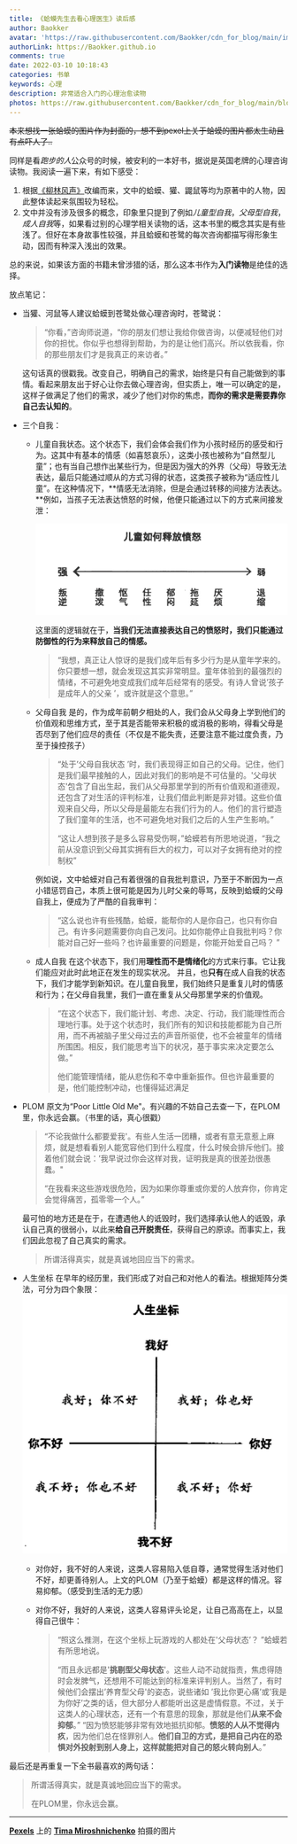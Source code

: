 ```yaml
---
title: 《蛤蟆先生去看心理医生》读后感
author: Baokker
avatar: 'https://raw.githubusercontent.com/Baokker/cdn_for_blog/main/img/custom/avatar.jpg'
authorLink: https://Baokker.github.io
comments: true
date: 2022-03-10 10:18:43
categories: 书单
keywords: 心理
description: 非常适合入门的心理治愈读物
photos: https://raw.githubusercontent.com/Baokker/cdn_for_blog/main/blog_imgs/pexels-tima-miroshnichenko-6845635.jpg
---
```




~~本来想找一张蛤蟆的图片作为封面的，想不到pexel上关于蛤蟆的图片都太生动且有点吓人了..~~

同样是看*跑步的人*公众号的时候，被安利的一本好书，据说是英国老牌的心理咨询读物。我阅读一遍下来，有如下感受：

1. 根据[《柳林风声》](https://baike.baidu.com/item/%E6%9F%B3%E6%9E%97%E9%A3%8E%E5%A3%B0/22867)改编而来，文中的蛤蟆、獾、鼹鼠等均为原著中的人物，因此整体读起来氛围较为轻松。
2. 文中并没有涉及很多的概念，印象里只提到了例如*儿童型自我*，*父母型自我*，*成人自我*等，如果看过别的心理学相关读物的话，这本书里的概念其实是有些浅了。但好在本身故事性较强，并且蛤蟆和苍鹭的每次咨询都描写得形象生动，因而有种深入浅出的效果。

总的来说，如果该方面的书籍未曾涉猎的话，那么这本书作为**入门读物**是绝佳的选择。



放点笔记：

- 当獾、河鼠等人建议蛤蟆到苍鹭处做心理咨询时，苍鹭说：

  > “你看，”咨询师说道，“你的朋友们想让我给你做咨询，以便减轻他们对你的担忧。你似乎也想得到帮助，为的是让他们高兴。所以依我看，你的那些朋友们才是我真正的来访者。”

  这句话真的很戳我。改变自己，明确自己的需求，始终是只有自己能做到的事情。看起来朋友出于好心让你去做心理咨询，但实质上，唯一可以确定的是，这样子做满足了他们的需求，减少了他们对你的焦虑，**而你的需求是需要靠你自己去认知的**。

- 三个自我：

  - 儿童自我状态。这个状态下，我们会体会我们作为小孩时经历的感受和行为。这其中有基本的情感（如喜怒哀乐），这类小孩也被称为“自然型儿童”；也有当自己想作出某些行为，但是因为强大的外界（父母）导致无法表达，最后只能通过顺从的方式习得的状态，这类孩子被称为“适应性儿童”。在这种情况下，**情感无法消除，但是会通过转移的间接方法表达。**例如，当孩子无法表达愤怒的时候，他便只能通过以下的方式来间接发泄：
    
    ![](https://raw.githubusercontent.com/Baokker/cdn_for_blog/main/blog_imgs/20220310152517.png)
    
    这里面的逻辑就在于，**当我们无法直接表达自己的愤怒时，我们只能通过防御性的行为来释放自己的情感。**
    
    > “我想，真正让人惊讶的是我们成年后有多少行为是从童年学来的。你只要想一想，就会发现这其实非常明显。童年体验到的最强烈的情绪，不可避免地变成我们成年后经常有的感受。有诗人曾说’孩子是成年人的父亲 ’，或许就是这个意思。”
    
  - 父母自我
    是的，作为成年前朝夕相处的人，我们会从父母身上学到他们的价值观和思维方式，至于其是否能带来积极的或消极的影响，得看父母是否尽到了他们应尽的责任（不仅是不能失责，还要注意不能过度负责，乃至于操控孩子）

    > “处于’父母自我状态 ’时，我们表现得正如自己的父母。记住，他们是我们最早接触的人，因此对我们的影响是不可估量的。'父母状态'包含了自出生起，我们从父母那里学到的所有价值观和道德观，还包含了对生活的评判标准，让我们借此判断是非对错。这些价值观来自父母，所以父母是最能左右我们行为的人。他们的言行塑造了我们童年的生活，也不可避免地对我们之后的人生产生影响。”
    >
    > “这让人想到孩子是多么容易受伤啊，”蛤蟆若有所思地说道，“我之前从没意识到父母其实拥有巨大的权力，可以对子女拥有绝对的控制权”

    例如说，文中蛤蟆对自己有着很强的自我批判意识，乃至于不断因为一点小错惩罚自己，本质上很可能是因为儿时父亲的辱骂，反映到蛤蟆的父母自我上，便成为了严酷的自我审判：

    > “这么说也许有些残酷，蛤蟆，能帮你的人是你自己，也只有你自己。有许多问题需要你向自己发问。比如你能停止自我批判吗？你能对自己好一些吗？也许最重要的问题是，你能开始爱自己吗？ ”

  - 成人自我
    在这个状态下，我们用**理性而不是情绪化**的方式来行事。它让我们能应对此时此地正在发生的现实状况。
    并且，也**只有**在成人自我的状态下，我们才能学到新知识。在儿童自我里，我们始终只是重复儿时的情感和行为；在父母自我里，我们一直在重复从父母那里学来的价值观。

    > “在这个状态下，我们能计划、考虑、决定、行动，我们能理性而合理地行事。处于这个状态时，我们所有的知识和技能都能为自己所用，而不再被脑子里父母过去的声音所驱使，也不会被童年的情绪所围困。相反，我们能思考当下的状况，基于事实来决定要怎么做。”
    >
    > 他们能管理情绪，能从悲伤和不幸中重新振作。但也许最重要的是，他们能控制冲动，也懂得延迟满足

- PLOM
  原文为“Poor Little Old Me"。有兴趣的不妨自己去查一下，在PLOM里，你永远会赢。（书里的话，真心很戳）
  
  > “不论我做什么都要爱我'。有些人生活一团糟，或者有意无意惹上麻烦，就是想看看别人能宽容他们到什么程度，什么时候会排斥他们。接着他们就会说：’我早说过你会这样对我，证明我是真的很差劲很愚蠢。"
  >
  > “在我看来这些游戏很危险，因为如果你尊重或你爱的人放弃你，你肯定会觉得痛苦，孤零零一个人。”
  
  最可怕的地方还是在于，在遭遇他人的诋毁时，我们选择承认他人的诋毁，承认自己真的很弱小，以此来**给自己开脱责任**，获得自己的原谅。而事实上，我们因此忽视了自己真实的需求。
  
  > 所谓活得真实，就是真诚地回应当下的需求。

- 人生坐标
  在早年的经历里，我们形成了对自己和对他人的看法。根据矩阵分类法，可分为四个象限：
  ![](https://raw.githubusercontent.com/Baokker/cdn_for_blog/main/blog_imgs/20220310155648.png)

  - 对你好，我不好的人来说，这类人容易陷入低自尊，通常觉得生活对他们不好，却更善待别人。上文的PLOM（乃至于蛤蟆）都是这样的情况。容易抑郁。（感受到生活的无力感）

  - 对你不好，我好的人来说，这类人容易评头论足，让自己高高在上，以显得自己很牛：

    > “照这么推测，在这个坐标上玩游戏的人都处在'父母状态’？ ”蛤蟆若有所思地说。
    >
    > “而且永远都是'**挑剔型父母状态**'。这些人动不动就指责，焦虑得随时会发脾气，还想用不可能达到的标准来评判别人。当然了，有时候他们会摆出’养育型父母'的姿态，说些诸如 ’我比你更心痛’或’我是为你好’之类的话，但大部分人都能听出这是虚情假意。不过，关于这类人的心理状态，还有一个有意思的现象，那就是他们**从来不会抑郁**。”
    > “因为愤怒能够非常有效地抵抗抑郁。**愤怒的人从不觉得内疚**，因为他们总在怪罪别人。**他们自卫的方式，是把自己内在的恐惧对外投射到别人身上，这样就能把对自己的怒火转向别人**。”



最后还是再重复一下全书最喜欢的两句话：

> 所谓活得真实，就是真诚地回应当下的需求。
>
> 在PLOM里，你永远会赢。



---

**[Pexels](https://www.pexels.com/zh-cn/photo/6845635/?utm_content=attributionCopyText&utm_medium=referral&utm_source=pexels)** 上的 **[Tima Miroshnichenko](https://www.pexels.com/zh-cn/@tima-miroshnichenko?utm_content=attributionCopyText&utm_medium=referral&utm_source=pexels)** 拍摄的图片
